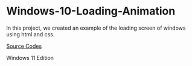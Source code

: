 # Windows-10-Loading-Animation
  
In this project, we created an example of the loading screen of windows using html and css.



   [Source Codes](https://codepen.io/feebaa/pen/PPrLQP)
   
   Windows 11 Edition
